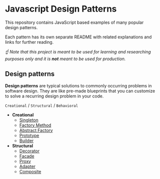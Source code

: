 # Javascript Design Patterns

This repository contains JavaScript based examples of many
popular design patterns.

Each pattern has its own separate README
with related explanations and links for further reading.


*☝ Note that this project is meant to be used for learning and researching purposes 
only and it is **not** meant to be used for production.*

## Design patterns

**Design patterns** are typical solutions to commonly occurring problems in software design. They are like pre-made blueprints that you can customize to solve a recurring design problem in your code.

`Creational` / `Structural` / `Behavioral`

* **Creational**
  * [Singleton](src/singleton)
  * [Factory Method](src/factory-method)
  * [Abstract Factory](src/abstract-factory)
  * [Prototype](src/prototype)
  * [Builder](src/builder)
* **Structural**
  * [Decorator](src/decorator)
  * [Facade](src/facade)
  * [Proxy](src/proxy)
  * [Adapter](src/adapter)
  * [Composite](src/composite)